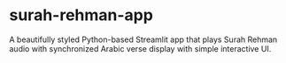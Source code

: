 # surah-rehman-app
A beautifully styled Python-based Streamlit app that plays Surah Rehman audio with synchronized Arabic verse display with simple interactive UI.
